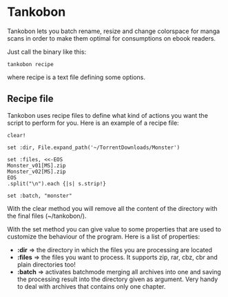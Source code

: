 # Tankobon

Tankobon lets you batch rename, resize and change colorspace for manga scans
in order to make them optimal for consumptions on ebook readers.

Just call the binary like this:

	tankobon recipe

where recipe is a text file defining some options.

## Recipe file

Tankobon uses recipe files to define what kind of actions you want the script to
perform for you. Here is an example of a recipe file:

	clear!

	set :dir, File.expand_path('~/TorrentDownloads/Monster')

	set :files, <<-EOS
	Monster_v01[MS].zip
	Monster_v02[MS].zip
	EOS
	.split("\n").each {|s| s.strip!}

	set :batch, "monster"

With the clear method you will remove all the content of the directory with the
final files (~/tankobon/).
	
With the set method you can give value to some properties that are used to customize the behaviour of the program. Here is a list of properties:

*  **:dir** => the directory in which the files you are processing are located
*  **:files** => the files you want to process. It supports zip, rar, cbz, cbr
and plain directories too!
*  **:batch** => activates batchmode merging all archives into one and saving
the processing result into the directory given as argument. Very handy to deal with archives that contains only one chapter.